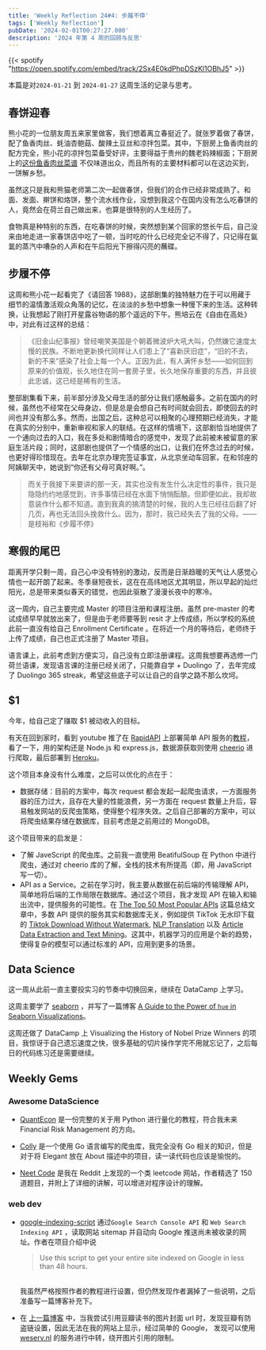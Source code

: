 ```yaml
---
title: 'Weekly Reflection 24#4: 步履不停'
tags: ['Weekly Reflection']
pubDate: '2024-02-01T00:27:27.000'
description: '2024 年第 4 周的回顾与反思'
---
```


{{< spotify "https://open.spotify.com/embed/track/2Sx4E0kdPhpDSzKl1OBhJ5" >}}


本篇是对`2024-01-21` 到 `2024-01-27` 这周生活的记录与思考。

## 春饼迎春

熊小花的一位朋友周五来家里做客，我们想着离立春挺近了。就张罗着做了春饼，配了鱼香肉丝、蚝油杏鲍菇、酸辣土豆丝和凉拌包菜。其中，下厨房上鱼香肉丝的配方完全，熊小花的凉拌包菜备受好评，主要得益于贵州的魏老妈辣椒面；下厨房上的[这份鱼香肉丝菜谱](https://www.xiachufang.com/recipe/100352761/) 不仅味道出众，而且所有的主要材料都可以在这边买到，一饼解乡愁。

虽然这只是我和熊猫老师第二次一起做春饼，但我们的合作已经非常成熟了。和面、发面、擀饼和烙饼，整个流水线作业，没想到我这个在国内没有怎么吃春饼的人，竟然会在荷兰自己做出来，也算是很特别的人生经历了。

食物真是种特别的东西，在吃春饼的时候，突然想到某个回家的悠长午后，自己没来由地走进一家春饼店中吃了一顿，当时吃的什么已经完全记不得了，只记得在氤氲的蒸汽中嘈杂的人声和在午后阳光下擦得闪亮的蘸碟。

## 步履不停

这周和熊小花一起看完了《请回答 1988》，这部剧集的独特魅力在于可以用藏于细节的温情激活观众角落的记忆，在淡淡的乡愁中想象一种慢下来的生活。这种转换，让我想起了刚打开星露谷物语的那个遥远的下午。熊培云在《自由在高处》中，对此有过这样的总结：

> 《旧金山纪事报》曾经嘲笑美国是个朝着微波炉大吼大叫，仍然嫌它速度太慢的民族。不断地更新换代同样让人们患上了“喜新厌旧症”，“旧的不去，新的不来”感染了社会上每一个人。正因为此，有人满怀乡愁——如何回到原来的价值观，长久地住在同一套房子里，长久地保存重要的东西，并且彼此忠诚，这已经是稀有的生活。

整部剧集看下来，前半部分涉及父母生活的部分让我们感触最多。之前在国内的时候，虽然也不经常在父母身边，但是总是会想自己有时间就会回去，即使回去的时间也并没有那么多。然而，出国之后，这种总可以相聚的心理预期已经消失，才能在真实的分别中，重新审视和家人的联结。在这样的情境下，这部剧恰当地提供了一个通向过去的入口，我在多处和剧情暗合的感觉中，发现了此前被未被留意的家庭生活片段；同时，这部剧也提供了一个情感的出口，让我们在怀念过去的时候，也更好得珍惜现在。去年在北京办理完签证事宜，从北京坐动车回家，在和邻座的阿姨聊天中，她说到“你还有父母可真好啊。”。

> 而关于我接下来要讲的那一天，其实也没有发生什么决定性的事件，我只是隐隐约约地感觉到，许多事情已经在水面下悄悄酝酿。但即便如此，我却故意装作什么都不知道。直到我真的搞清楚的时候，我的人生已经往后翻了好几页，再也无法回头挽救什么。因为，那时，我已经失去了我的父母。——是枝裕和《步履不停》

## 寒假的尾巴

距离开学只剩一周，自己心中没有特别的激动，反而是日渐趋暖的天气让人感觉心情也一起开朗了起来。冬季昼短夜长，这在在高纬地区尤其明显，所以早起的灿烂阳光，总是带来类似春天的错觉，也因此驱散了漫漫长夜中的寒冷。

这一周内，自己主要完成 Master 的项目注册和课程注册。虽然 pre-master 的考试成绩早早就放出来了，但是由于老师要等到 resit 才上传成绩，所以学校的系统此前一直没有给自己 Enrollment Certificate 。在将近一个月的等待后，老师终于上传了成绩，自己也正式注册了 Master 项目。

语言课上，此前考虑到方便实习，自己没有立即注册课程。这周我想要再选修一门荷兰语课，发现语言课的注册已经关闭了，只能靠自学 + Duolingo 了，去年完成了 Duolingo 365 streak，希望这些底子可以让自己的自学之路不那么坎坷。

## $1

今年，给自己定了赚取 $1 被动收入的目标。

有天在回到家时，看到 youtube 推了在 [RapidAPI](https://rapidapi.com/hub) 上部署简单 API 服务的[教程](https://www.youtube.com/watch?v=GK4Pl-GmPHk)，看了一下，用的架构还是 Node.js 和 express.js，数据源获取则使用 [cheerio](https://cheerio.js.org/) 进行爬取，最后部署到 [Heroku](https://www.heroku.com/home)。

这个项目本身没有什么难度，之后可以优化的点在于：

- 数据存储：目前的方案中，每次 request 都会发起一起爬虫请求，一方面服务器的压力过大，且存在大量的性能浪费，另一方面在 request 数量上升后，容易触发网站的反爬虫策略，使得整个程序失效。之后自己部署的方案中，可以将爬虫结果存储在数据库，目前考虑是之前用过的 MongoDB。

这个项目带来的启发是：

- 了解 JaveScript 的爬虫库。之前我一直使用 BeatifulSoup 在 Python 中进行爬虫，通过对 cheerio 库的了解，全栈的技术有所提高（即，用 JavaScript 写一切）。
- API as a Service。之前在学习时，我主要从数据在前后端的传输理解 API，简单地将后端的工作局限在数据库。通过这个项目，我才发现 API 在输入和输出流中，提供服务的可能性。在 [The Top 50 Most Popular APIs](https://rapidapi.com/blog/most-popular-api/) 这篇总结文章中，多数 API 提供的服务其实和数据库无关，例如提供 TikTok 无水印下载的 [Tiktok Download Without Watermark](https://rapidapi.com/yi005/api/tiktok-download-without-watermark), [NLP Translation](https://rapidapi.com/gofitech/api/nlp-translation) 以及 [Article Data Extraction and Text Mining](https://rapidapi.com/blog/most-popular-api/)。这其中，机器学习的应用是个新的趋势，使得复杂的模型可以通过标准的 API，应用到更多的场景。

## Data Science

这一周从此前一直主要投实习的节奏中切换回来，继续在 DataCamp 上学习。

这周主要学了 [seaborn](https://seaborn.pydata.org/) ，并写了一篇博客 [A Guide to the Power of `hue` in Seaborn Visualizations](https://www.byteli.com/post/datascience/hue-in-seaborn/)。

这周还做了 DataCamp 上 Visualizing the History of Nobel Prize Winners 的项目，我惊讶于自己遗忘速度之快，很多基础的切片操作学完不用就忘记了，之后每日的代码练习还是需要继续。

## Weekly Gems

### Awesome DataScience

- [QuantEcon](https://python-programming.quantecon.org/about_py.html) 是一份完整的关于用 Python 进行量化的教程，符合我未来 Financial Risk Management 的方向。

- [Colly](https://github.com/gocolly/colly) 是一个使用 Go 语言编写的爬虫库，我完全没有 Go 相关的知识，但是对于将 Elegant 放在 About 描述中的项目，读一读代码也应该是愉悦的。

- [Neet Code](https://neetcode.io/) 是我在 Reddit 上发现的一个类 leetcode 网站，作者精选了 150 道题目，并附上了详细的讲解，可以增进对程序设计的理解。

### web dev

- [google-indexing-script](https://github.com/goenning/google-indexing-script) 通过`Google Search Console API` 和 `Web Search Indexing API` ，读取网站 sitemap 并自动向 Google 推送尚未被收录的网址。作者在项目介绍中说 <br/> <blockquote> Use this script to get your entire site indexed on Google in less than 48 hours.</blockquote> <br/>我虽然严格按照作者的教程进行设置，但仍然发现作者漏掉了一些说明，之后准备写一篇博客补充下。

- 在 [上一篇博客](https://www.byteli.com/post/life/weekly-reflection-week-3/) 中，当我尝试引用豆瓣读书的图片封面 url 时，发现豆瓣有防盗链设置，因此无法在我的网站上显示，经过简单的 Google， 发现可以使用 [weserv.nl](https://images.weserv.nl/) 的服务进行中转，绕开图片引用的限制。
